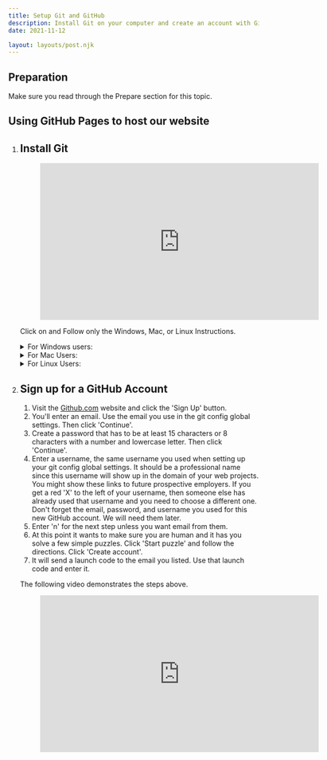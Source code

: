 ```yaml
---
title: Setup Git and GitHub
description: Install Git on your computer and create an account with Github.
date: 2021-11-12

layout: layouts/post.njk
---
```


## Preparation

Make sure you read through the Prepare section for this topic.

## Using GitHub Pages to host our website

<div class="bigSteps">

1.  ## Install Git

    <figure class="video-container">
    <iframe width="560" height="315" src="https://www.youtube.com/embed/c42Z2mlJyis" title="YouTube video player" frameborder="0" allow="accelerometer; autoplay; clipboard-write; encrypted-media; gyroscope; picture-in-picture" allowfullscreen></iframe>
    </figure>

    Click on and Follow only the Windows, Mac, or Linux Instructions.

    <details>
    <summary>For Windows users:</summary>

    1. Before downloading, check to make sure you don't already have Git installed on your computer

       - Click on the 'Start' window icon on your computer in the bottom left of your screen.
       - Type 'cmd' to open the Command Prompt app. You should get the Command Prompt terminal to open. It doesn't matter what your prompt path is.
       - Type in `git --version` and hit enter.
         You should now either see a git version number come up or a message that says something about how 'git' is not recognized. If you have a version number come up, you already have git installed and you don't need to install it. If you get the message that git is not recognized then you need to install it.

    2. To install Git for Windows. Go to git-scm.com/downloads and click on 'Windows' under Downloads. An .exe file should be downloaded.

    3. Click that .exe file to open it and it will begin the process of installing Git.
    4. Allow it to make changes to your device.
    5. Click 'Next' through all of the setup windows leaving all the defaults as they are. There will be quite a few windows.
    6. The last window will let you click 'Install' and click 'Finish'.
    7. Open up a new Command Prompt window by closing the first Command Prompt window and start a new one by typing 'cmd' at the Windows start button in the bottom left of your screen again. At the prompt, type: `git --version` again if you want to see that it installed. You should now see the version number. (If you don't use a new Command Prompt window, you could get the same message you had before you installed Git.)
       While we are still in the Command Prompt we will type in two more commands to set up our username and email that will be used with our GitHub account. Use a professional username since this username will show up in the domain of your web projects. Again it doesn't matter what the path prompt is. These are global settings so you can type them from any path prompt.

    8. The command is listed below, but make sure you use your own username and email between the "" quotes. Use the username and your email you used for the GitHub account. It will be different for everyone. Type:

    ```bash
    git config --global user.name "yourusername"
    ```

    and then hit enter. Nothing will happen if you did it right. And then type:

    ```bash
      git config --global user.email "youremail@byui.edu"
    ```

    and then hit enter again.
    Now you have configured your Git to recognize your GitHub later.

    <figure class="video-container">

     <iframe width="560" height="315" src="https://www.youtube.com/embed/3KpzB3ZZCZ4" title="YouTube video player" frameborder="0" allow="accelerometer; autoplay; clipboard-write; encrypted-media; gyroscope; picture-in-picture" allowfullscreen></iframe>

    </figure>
    </details>
    <details>
    <summary>For Mac Users:</summary>

    1. Before downloading, check to make sure you don't already have Git installed on your computer

       - Click 'Search' icon (looks like an magnifying glass) on your near the top right of your screen.
       - Type in "terminal" and open the Terminal app.
       - Type in `git --version` at the prompt and hit enter.
         You should now either see a git version number come up, a message that says something about 'command not found', or a prompt asking you to install the command line developer tools. If you have a version number come up, you already have git installed and you don't need to install it. If you get the command line tools message click yes and install them then skip to step 12, if you get the message that the command is not found, then you need to install it. Continue below.

    2. To install Git for Mac. Go to git-scm.com/downloads and click on 'macOS' under Downloads. It will take you to a page with a few options.
    3. Click the 'installer' link under the Binary installer section next to the Tim Harper text. This will take you to a sourceforge.net page.
    4. Don't sign up for anything or click anything except the 'Download' button. This will start a download of a .dmg file. Double-click the file to open it.
    5. You will see a few files, double-click the .pkg file. You should get a message saying it is coming from 'an unidentified developer'. This is a great warning but we will trust this one. Click 'OK'
    6. To allow our system to install Git we will need to go to our System Preferences (gear icon or type System Preferences from our Search magnifying icon).
    7. From System Preferences click the 'Security & Privacy' icon.
    8. Now you should see the App listed under the 'Allow apps downloaded from:' section and you can click 'Open Anyway'.
    9. A similar window will pop up like before but you can now click 'Open'.
    10. You can now use all the defaults for the installation with 'Continue' on the first screen. Install on the next (it will have you enter your Mac password again), and click Close. It might ask if you want to send the file you downloaded to the Trash and you can keep it with 'Keep' or delete it with 'Move to Trash'. We shouldn't need it again.
    11. Open up the Terminal again. At the prompt, type: `git --version` again if you want to see that it installed. You should now see the version number. (If you don't use a new Terminal window, you could get the same message you had before you installed Git.)
        While we are still in Terminal we will type two more commands to set up our username and email that will be used with our GitHub account. Use a professional username since this username will show up in the domain of your web projects. Again it doesn't matter what the path prompt is. These are global settings so you can type them from any path prompt.

    12. The command is listed below, but make sure you use your own username and email between the "" quotes. Use the username and your email you will use or did use for the GitHub account. It will be different for everyone. Type:

    ```bash
    git config --global user.name "yourusername"
    ```

    and then hit enter. Nothing will happen if you did it right. And then type:

    ```bash
      git config --global user.email "youremail@byui.edu"
    ```

    and then hit enter again.
    Now you have configured your Git to recognize your GitHub later.

    </details>
    <details>
    <summary>For Linux Users:</summary>

    [Linux Git Install](https://github.com/git-guides/install-git#install-git-on-linux)
    Install Git with the link above and then follow the last few steps from the Windows or Mac instructions to set up your global config username and email settings to match your GitHub account.

    </details>

2.  ## Sign up for a GitHub Account

    1. Visit the [Github.com](https://github.com/) website and click the 'Sign Up' button.
    2. You'll enter an email. Use the email you use in the git config global settings. Then click 'Continue'.
    3. Create a password that has to be at least 15 characters or 8 characters with a number and lowercase letter. Then click 'Continue'.
    4. Enter a username, the same username you used when setting up your git config global settings. It should be a professional name since this username will show up in the domain of your web projects. You might show these links to future prospective employers. If you get a red 'X' to the left of your username, then someone else has already used that username and you need to choose a different one. Don't forget the email, password, and username you used for this new GitHub account. We will need them later.
    5. Enter 'n' for the next step unless you want email from them.
    6. At this point it wants to make sure you are human and it has you solve a few simple puzzles. Click 'Start puzzle' and follow the directions. Click 'Create account'.
    7. It will send a launch code to the email you listed. Use that launch code and enter it.

    The following video demonstrates the steps above.

    <figure class="video-container">
     <iframe width="560" height="315" src="https://www.youtube.com/embed/B0-WyDcOAls" title="YouTube video player" frameborder="0" allow="accelerometer; autoplay; clipboard-write; encrypted-media; gyroscope; picture-in-picture" allowfullscreen></iframe>
    </figure>

</div>
